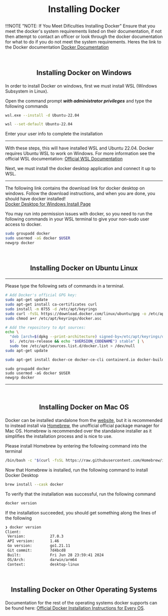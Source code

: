 # <p style="text-align: center"> Installing Docker </p>

!!!NOTE "NOTE: If You Meet Dificulties Installing Docker"
    Ensure that you meet the docker's system requirements listed on their documentation, if not then attempt to contact an officer or look through the docker documentation for what to do if you do not meet the system requirements. Heres the link to the Docker documentation [Docker Documentation](https://docs.docker.com/get-docker/)


<br>

## <p style="text-align: center"> **Installing Docker on Windows** </p>

In order to install Docker on windows, first we must install WSL (Windows Subsystem in Linux).

Open the command prompt ***with administrator privileges*** and type the following commands

``` sh
wsl.exe --install -d Ubuntu-22.04
```

``` sh
wsl --set-default Ubuntu-22.04
```

Enter your user info to complete the installation  

---------

With these steps, this will have installed WSL and Ubuntu 22.04. Docker requires Ubuntu WSL to work on Windows. For more information see the official WSL documentation: [Official WSL Documentation](https://learn.microsoft.com/en-us/windows/wsl/install)

Next, we must install the docker desktop application and connect it up to WSL.  

---------

The following link contains the download link for docker desktop on windows. Follow the download instructions, and when you are done, you should have docker installed!\
[Docker Desktop for Windows Install Page](https://docs.docker.com/desktop/install/windows-install/)

You may run into permission issues with docker, so you need to run the following commands in your WSL terminal to give your non-sudo user access to docker.

``` sh
sudo groupadd docker
sudo usermod -aG docker $USER
newgrp docker
```

<br> 

## <p style="text-align: center;"> **Installing Docker on Ubuntu Linux** </p>

------------------------------------------------------------------------

Please type the following sets of commands in a terminal.

``` sh
# Add Docker's official GPG key:
sudo apt-get update
sudo apt-get install ca-certificates curl
sudo install -m 0755 -d /etc/apt/keyrings
sudo curl -fsSL https://download.docker.com/linux/ubuntu/gpg -o /etc/apt/keyrings/docker.asc
sudo chmod a+r /etc/apt/keyrings/docker.asc
```

``` sh
# Add the repository to Apt sources:
echo \
  "deb [arch=$(dpkg --print-architecture) signed-by=/etc/apt/keyrings/docker.asc] https://download.docker.com/linux/ubuntu \
  $(. /etc/os-release && echo "$VERSION_CODENAME") stable" | \
  sudo tee /etc/apt/sources.list.d/docker.list > /dev/null
sudo apt-get update
```

``` sh
sudo apt-get install docker-ce docker-ce-cli containerd.io docker-buildx-plugin docker-compose-plugin
```

```         
sudo groupadd docker
sudo usermod -aG docker $USER
newgrp docker
```

------------------------------------------------------------------------

<br> 

## <p style="text-align: center;"> **Installing Docker on Mac OS** </p>

Docker can be installed standalone from the [website](https://docs.docker.com/desktop/install/mac-install/), but it is recommended to instead install via [Homebrew](https://brew.sh/), the unofficial official package manager for Mac OS. Homebrew is recommended over the standalone installer as it simplifies the installation process and is nice to use.

Please install Homebrew by entering the following command into the terminal

``` sh
/bin/bash -c "$(curl -fsSL https://raw.githubusercontent.com/Homebrew/install/HEAD/install.sh)"
```

Now that Homebrew is installed, run the following command to install Docker Desktop

``` sh
brew install --cask docker
```

To verify that the installation was successful, run the following command

``` sh
docker version
```

If the installation succeeded, you should get something along the lines of the following

``` sh
❯ docker version
Client:
 Version:           27.0.3
 API version:       1.46
 Go version:        go1.21.11
 Git commit:        7d4bcd8
 Built:             Fri Jun 28 23:59:41 2024
 OS/Arch:           darwin/arm64
 Context:           desktop-linux
```

<br>  

## <p style="text-align: center;"> **Installing Docker on Other Operating Systems** </p>

Documentation for the rest of the operating systems docker supports can be found here: [Official Docker Installation Instructions for Every OS](https://docs.docker.com/engine/install/).